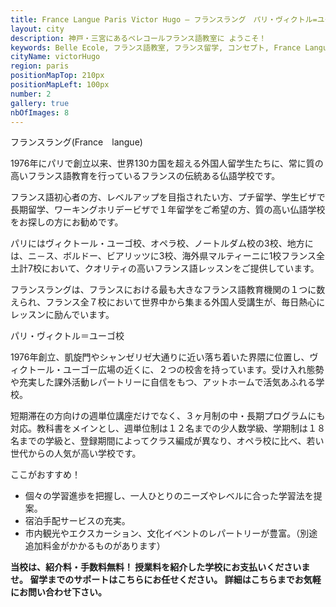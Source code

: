 ```yaml
---
title: France Langue Paris Victor Hugo – フランスラング　パリ・ヴィクトル=ユーゴ校
layout: city
description: 神戸・三宮にあるベレコールフランス語教室に ようこそ！
keywords: Belle Ecole, フランス語教室, フランス留学, コンセプト, France Langue Victor Hugo, 留学
cityName: victorHugo
region: paris
positionMapTop: 210px
positionMapLeft: 100px
number: 2
gallery: true
nbOfImages: 8
---
```


フランスラング(France　langue)

1976年にパリで創立以来、世界130カ国を超える外国人留学生たちに、常に質の高いフランス語教育を行っているフランスの伝統ある仏語学校です。

フランス語初心者の方、レベルアップを目指されたい方、プチ留学、学生ビザで長期留学、ワーキングホリデービザで１年留学をご希望の方、質の高い仏語学校をお探しの方にお勧めです。

パリにはヴィクトール・ユーゴ校、オペラ校、ノートルダム校の3校、地方には、ニ－ス、ボルドー、ビアリッツに3校、海外県マルティーニに1校フランス全土計7校において、クオリティの高いフランス語レッスンをご提供しています。

フランスラングは、フランスにおける最も大きなフランス語教育機関の１つに数えられ、フランス全７校において世界中から集まる外国人受講生が、毎日熱心にレッスンに励んでいます。

パリ・ヴィクトル＝ユーゴ校

1976年創立、凱旋門やシャンゼリゼ大通りに近い落ち着いた界隈に位置し、ヴィクトール・ユーゴー広場の近くに、２つの校舎を持っています。受け入れ態勢や充実した課外活動レパートリーに自信をもつ、アットホームで活気あふれる学校。

短期滞在の方向けの週単位講座だけでなく、３ヶ月制の中・長期プログラムにも対応。教科書をメインとし、週単位制は１２名までの少人数学級、学期制は１８名までの学級と、登録期間によってクラス編成が異なり、オペラ校に比べ、若い世代からの人気が高い学校です。

ここがおすすめ！

* 個々の学習進歩を把握し、一人ひとりのニーズやレベルに合った学習法を提案。
* 宿泊手配サービスの充実。
* 市内観光やエクスカーション、文化イベントのレパートリーが豊富。（別途追加料金がかかるものがあります）

**当校は、紹介料・手数料無料！
授業料を紹介した学校にお支払いくださいませ。
留学までのサポートはこちらにお任せください。
詳細はこちらまでお気軽にお問い合わせ下さい。**
